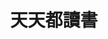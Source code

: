 ---
title: 天天都讀書
description: 寫書的人就是把腦袋裡面的東西輸出，讀書的人就是不斷的把別人腦袋裡的東西輸入，就好像電腦在做copy & paste 一樣，讀書不一定會有錢，有錢也不一定要讀書，那為什麼要讀書？就是為了讓自己在看事情、想事情、決定事情的時候能有更多別人輸出的經驗，透過這些經驗增加自己決定事情成功的機率。
image: cover.png
  

# Badge style
style:
    background: 
    color: 
---
